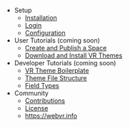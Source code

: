 - Setup
    - [Installation](/documentation/{{version}}/installation)
    - [Login](/documentation/{{version}}/login)
    - [Configuration](/documentation/{{version}}/configuration)
- User Tutorials (coming soon)
    - [Create and Publish a Space](/documentation/{{version}}/)
    - [Download and Install VR Themes](/documentation/{{version}}/) 
- Developer Tutorials (coming soon)
    - [VR Theme Boilerplate](/documentation/{{version}}/) 
    - [Theme File Structure](/documentation/{{version}}/) 
    - [Field Types](/documentation/{{version}}/) 
- Community
    - [Contributions](/documentation/{{version}}/contributions)
    - [License](/documentation/{{version}}/license)
    - <a href="https://webvr.info">https://webvr.info</a>

